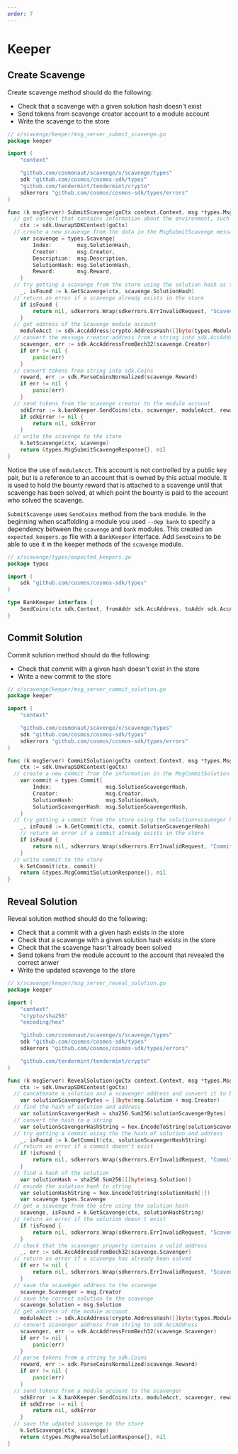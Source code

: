 ```yaml
---
order: 7
---
```


# Keeper

## Create Scavenge

Create scavenge method should do the following:

- Check that a scavenge with a given solution hash doesn't exist
- Send tokens from scavenge creator account to a module account
- Write the scavenge to the store

```go
// x/scavenge/keeper/msg_server_submit_scavenge.go
package keeper

import (
	"context"

	"github.com/cosmonaut/scavenge/x/scavenge/types"
	sdk "github.com/cosmos/cosmos-sdk/types"
	"github.com/tendermint/tendermint/crypto"
	sdkerrors "github.com/cosmos/cosmos-sdk/types/errors"
)

func (k msgServer) SubmitScavenge(goCtx context.Context, msg *types.MsgSubmitScavenge) (*types.MsgSubmitScavengeResponse, error) {
  // get context that contains information about the environment, such as block height
	ctx := sdk.UnwrapSDKContext(goCtx)
  // create a new scavenge from the data in the MsgSubmitScavenge message
	var scavenge = types.Scavenge{
		Index:        msg.SolutionHash,
		Creator:      msg.Creator,
		Description:  msg.Description,
		SolutionHash: msg.SolutionHash,
		Reward:       msg.Reward,
	}
  // try getting a scavenge from the store using the solution hash as the key
	_, isFound := k.GetScavenge(ctx, scavenge.SolutionHash)
  // return an error if a scavenge already exists in the store
	if isFound {
		return nil, sdkerrors.Wrap(sdkerrors.ErrInvalidRequest, "Scavenge with that solution hash already exists")
	}
  // get address of the Scavenge module account
	moduleAcct := sdk.AccAddress(crypto.AddressHash([]byte(types.ModuleName)))
  // convert the message creator address from a string into sdk.AccAddress
	scavenger, err := sdk.AccAddressFromBech32(scavenge.Creator)
	if err != nil {
		panic(err)
	}
  // convert tokens from string into sdk.Coins
	reward, err := sdk.ParseCoinsNormalized(scavenge.Reward)
	if err != nil {
		panic(err)
	}
  // send tokens from the scavenge creator to the module account
	sdkError := k.bankKeeper.SendCoins(ctx, scavenger, moduleAcct, reward)
	if sdkError != nil {
		return nil, sdkError
	}
  // write the scavenge to the store
	k.SetScavenge(ctx, scavenge)
	return &types.MsgSubmitScavengeResponse{}, nil
}
```

Notice the use of `moduleAcct`. This account is not controlled by a public key pair, but is a reference to an account that is owned by this actual module. It is used to hold the bounty reward that is attached to a scavenge until that scavenge has been solved, at which point the bounty is paid to the account who solved the scavenge.

`SubmitScavenge` uses `SendCoins` method from the `bank` module. In the beginning when scaffolding a module you used `--dep bank` to specify a dependency between the `scavenge` and `bank` modules. This created an `expected_keepers.go` file with a `BankKeeper` interface. Add `SendCoins` to be able to use it in the keeper methods of the `scavenge` module.

```go
// x/scavenge/types/expected_keepers.go
package types

import (
	sdk "github.com/cosmos/cosmos-sdk/types"
)

type BankKeeper interface {
	SendCoins(ctx sdk.Context, fromAddr sdk.AccAddress, toAddr sdk.AccAddress, amt sdk.Coins) error
}

```

## Commit Solution

Commit solution method should do the following:

- Check that commit with a given hash doesn't exist in the store
- Write a new commit to the store

```go
// x/scavenge/keeper/msg_server_commit_solution.go
package keeper

import (
	"context"

	"github.com/cosmonaut/scavenge/x/scavenge/types"
	sdk "github.com/cosmos/cosmos-sdk/types"
	sdkerrors "github.com/cosmos/cosmos-sdk/types/errors"
)

func (k msgServer) CommitSolution(goCtx context.Context, msg *types.MsgCommitSolution) (*types.MsgCommitSolutionResponse, error) {
	ctx := sdk.UnwrapSDKContext(goCtx)
  // create a new commit from the information in the MsgCommitSolution message
	var commit = types.Commit{
		Index:                 msg.SolutionScavengerHash,
		Creator:               msg.Creator,
		SolutionHash:          msg.SolutionHash,
		SolutionScavengerHash: msg.SolutionScavengerHash,
	}
  // try getting a commit from the store using the solution+scavenger hash as the key
	_, isFound := k.GetCommit(ctx, commit.SolutionScavengerHash)
	// return an error if a commit already exists in the store
	if isFound {
		return nil, sdkerrors.Wrap(sdkerrors.ErrInvalidRequest, "Commit with that hash already exists")
	}
  // write commit to the store
	k.SetCommit(ctx, commit)
	return &types.MsgCommitSolutionResponse{}, nil
}
```

## Reveal Solution

Reveal solution method should do the following:

- Check that a commit with a given hash exists in the store
- Check that a scavenge with a given solution hash exists in the store
- Check that the scavenge hasn't already been solved
- Send tokens from the module account to the account that revealed the correct anwer
- Write the updated scavenge to the store

```go
// x/scavenge/keeper/msg_server_reveal_solution.go
package keeper

import (
	"context"
	"crypto/sha256"
	"encoding/hex"

	"github.com/cosmonaut/scavenge/x/scavenge/types"
	sdk "github.com/cosmos/cosmos-sdk/types"
	sdkerrors "github.com/cosmos/cosmos-sdk/types/errors"

	"github.com/tendermint/tendermint/crypto"
)

func (k msgServer) RevealSolution(goCtx context.Context, msg *types.MsgRevealSolution) (*types.MsgRevealSolutionResponse, error) {
	ctx := sdk.UnwrapSDKContext(goCtx)
  // concatenate a solution and a scavenger address and convert it to bytes
	var solutionScavengerBytes = []byte(msg.Solution + msg.Creator)
  // find the hash of solution and address
	var solutionScavengerHash = sha256.Sum256(solutionScavengerBytes)
  // convert the hash to a string
	var solutionScavengerHashString = hex.EncodeToString(solutionScavengerHash[:])
  // try getting a commit using the the hash of solution and address
	_, isFound := k.GetCommit(ctx, solutionScavengerHashString)
  // return an error if a commit doesn't exist
	if !isFound {
		return nil, sdkerrors.Wrap(sdkerrors.ErrInvalidRequest, "Commit with that hash doesn't exists")
	}
  // find a hash of the solution
	var solutionHash = sha256.Sum256([]byte(msg.Solution))
  // encode the solution hash to string
	var solutionHashString = hex.EncodeToString(solutionHash[:])
	var scavenge types.Scavenge
  // get a scavenge from the stre using the solution hash
	scavenge, isFound = k.GetScavenge(ctx, solutionHashString)
  // return an error if the solution doesn't exist
	if !isFound {
		return nil, sdkerrors.Wrap(sdkerrors.ErrInvalidRequest, "Scavenge with that solution hash doesn't exists")
	}
  // check that the scavenger property contains a valid address
	_, err := sdk.AccAddressFromBech32(scavenge.Scavenger)
  // return an error if a scavenge has already been solved
	if err != nil {
		return nil, sdkerrors.Wrap(sdkerrors.ErrInvalidRequest, "Scavenge has already been solved")
	}
  // save the scavebger address to the scavenge
	scavenge.Scavenger = msg.Creator
  // save the correct solution to the scavenge
	scavenge.Solution = msg.Solution
  // get address of the module account
	moduleAcct := sdk.AccAddress(crypto.AddressHash([]byte(types.ModuleName)))
  // convert scavenger address from string to sdk.AccAddress
	scavenger, err := sdk.AccAddressFromBech32(scavenge.Scavenger)
	if err != nil {
		panic(err)
	}
  // parse tokens from a string to sdk.Coins
	reward, err := sdk.ParseCoinsNormalized(scavenge.Reward)
	if err != nil {
		panic(err)
	}
  // send tokens from a module account to the scavenger
	sdkError := k.bankKeeper.SendCoins(ctx, moduleAcct, scavenger, reward)
	if sdkError != nil {
		return nil, sdkError
	}
  // save the udpated scavenge to the store
	k.SetScavenge(ctx, scavenge)
	return &types.MsgRevealSolutionResponse{}, nil
}
```
